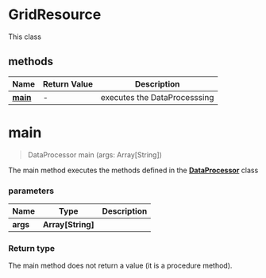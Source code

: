 # GridResource

This class   


## methods

Name | Return Value | Description
------------ | ------------- | -------------
[**main**](GridResource.md#main) | - | executes the DataProcesssing |


# **main**
> DataProcessor main (args: Array[String])

The main method executes the methods defined in the [**DataProcessor**](DataProcessor.md) class

### parameters
Name | Type | Description
------------- | ------------- | -------------
 **args** | **Array[String]**|  |

### Return type
The main method does not return a value (it is a procedure method). 






